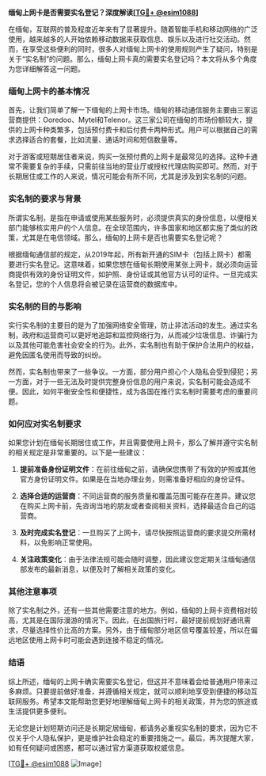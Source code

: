 **缅甸上网卡是否需要实名登记？深度解读[[TG💪+ @esim1088](https://t.me/s/esim1088)]**

在缅甸，互联网的普及程度近年来有了显著提升。随着智能手机和移动网络的广泛使用，越来越多的人开始依赖移动数据来获取信息、娱乐以及进行社交活动。然而，在享受这些便利的同时，很多人对缅甸上网卡的使用规则产生了疑问，特别是关于“实名制”的问题。那么，缅甸上网卡真的需要实名登记吗？本文将从多个角度为您详细解答这一问题。

### 缅甸上网卡的基本情况

首先，让我们简单了解一下缅甸的上网卡市场。缅甸的移动通信服务主要由三家运营商提供：Ooredoo、Mytel和Telenor。这三家公司在缅甸的市场份额较大，提供的上网卡种类繁多，包括预付费卡和后付费卡两种形式。用户可以根据自己的需求选择适合的套餐，比如流量、通话时间和短信数量等。

对于游客或短期居住者来说，购买一张预付费的上网卡是最常见的选择。这种卡通常不需要复杂的手续，只需前往当地的营业厅或授权代理店购买即可。然而，对于长期居住或工作的人来说，情况可能会有所不同，尤其是涉及到实名制的问题。

### 实名制的要求与背景

所谓实名制，是指在申请或使用某些服务时，必须提供真实的身份信息，以便相关部门能够核实用户的个人信息。在全球范围内，许多国家和地区都实施了类似的政策，尤其是在电信领域。那么，缅甸的上网卡是否也需要实名登记呢？

根据缅甸通信部的规定，从2019年起，所有新开通的SIM卡（包括上网卡）都需要进行实名登记。这意味着，如果您想在缅甸长期使用某张上网卡，就必须向运营商提供有效的身份证明文件，如护照、身份证或其他官方认可的证件。一旦完成实名登记，您的个人信息将会被记录在运营商的数据库中。

### 实名制的目的与影响

实行实名制的主要目的是为了加强网络安全管理，防止非法活动的发生。通过实名制，政府和运营商可以更好地追踪和监控网络行为，从而减少垃圾信息、诈骗行为以及其他可能危害社会安全的行为。此外，实名制也有助于保护合法用户的权益，避免因匿名使用而导致的纠纷。

然而，实名制也带来了一些争议。一方面，部分用户担心个人隐私会受到侵犯；另一方面，对于一些无法及时提供完整身份信息的用户来说，实名制可能会造成不便。因此，如何平衡安全性和便捷性，成为各国在推行实名制时需要考虑的重要问题。

### 如何应对实名制要求

如果您计划在缅甸长期居住或工作，并且需要使用上网卡，那么了解并遵守实名制的相关规定是非常重要的。以下是一些建议：

1. **提前准备身份证明文件**：在前往缅甸之前，请确保您携带了有效的护照或其他官方身份证明文件。如果是在当地办理业务，则需准备好相应的身份证件。
   
2. **选择合适的运营商**：不同运营商的服务质量和覆盖范围可能存在差异。建议您在购买上网卡前，先咨询当地的朋友或者查阅相关资料，选择最适合自己的运营商。

3. **及时完成实名登记**：一旦购买了上网卡，请尽快按照运营商的要求提交所需材料，以免影响正常使用。

4. **关注政策变化**：由于法律法规可能会随时调整，因此建议您定期关注缅甸通信部发布的最新消息，以便及时了解相关政策的变化。

### 其他注意事项

除了实名制之外，还有一些其他需要注意的地方。例如，缅甸的上网卡资费相对较高，尤其是在国际漫游的情况下。因此，在出国旅行时，最好提前规划好通讯需求，尽量选择性价比高的方案。另外，由于缅甸部分地区信号覆盖较差，所以在偏远地区使用上网卡时可能会遇到连接不稳定的情况。

### 结语

综上所述，缅甸的上网卡确实需要实名登记，但这并不意味着会给普通用户带来过多麻烦。只要提前做好准备，并遵循相关规定，就可以顺利地享受到便捷的移动互联网服务。希望本文能帮助您更好地理解缅甸上网卡的相关政策，并为您的旅途或生活提供更多便利。

无论您是计划短期访问还是长期定居缅甸，都请务必重视实名制的要求，因为它不仅关乎个人隐私保护，更是维护社会稳定的重要措施之一。最后，再次提醒大家，如有任何疑问或困惑，都可以通过官方渠道获取权威信息。

[[TG💪+ @esim1088](https://t.me/s/esim1088) ![Image](https://i.postimg.cc/4NQfJmqS/Snipaste-2025-05-13-00-14-12.png)]